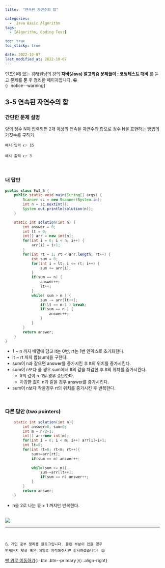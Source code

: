 ```yaml
---
title:  "연속된 자연수의 합" 

categories:
  -  Java Basic Algorithm
tags:
  - [Algorithm, Coding Test]

toc: true
toc_sticky: true

date: 2022-10-07
last_modified_at: 2022-10-07
---
```


인프런에 있는 김태원님의 강의 **자바(Java) 알고리즘 문제풀이 : 코딩테스트 대비** 를 듣고 문제를 푼 후 정리한 페이지입니다. 😀  
{: .notice--warning}

## 3-5 연속된 자연수의 합

### 간단한 문제 설명


양의 정수 N이 입력되면 2개 이상의 연속된 자연수의 합으로 정수 N을 표현하는 방법의 가짓수를 구하기
```
예시 입력 👉 15

예시 출력 👉 3
```

<br>

### 내 답안


```java
public class Ex3_5 {
	public static void main(String[] args) {
		Scanner sc = new Scanner(System.in);
		int n = sc.nextInt();
		System.out.println(solution(n));
	}

	static int solution(int n) {
		int answer = 0;
		int lt = 0;
		int[] arr = new int[n];
		for(int i = 0; i < n; i++) {
			arr[i] = i+1;
		}
		for(int rt = 1; rt < arr.length; rt++) {
			int sum = 0;
			for(int i = lt; i <= rt; i++) {
				sum += arr[i];
			}
			if(sum == n) { 
				answer++;
				lt++;
			}
			while( sum > n ) {
				sum -= arr[lt++]; 
				if(lt == n-1 ) break;
				if(sum == n ) {
					answer++;
				}
			}
		}
		return answer;
	}
}

```
  - 1 ~ n 까지 배열에 담고 lt는 0번, rt는 1번 인덱스로 초기화한다.
  - lt ~ rt 까지 합(sum)을 구한다.
  - sum이 n과 같으면 answer를 증가시킨 후 lt의 위치를 증가시킨다.
  - sum이 n보다 클 경우 sum에서 lt의 값을 차감한 후 lt의 위치를 증가시킨다.
	- lt의 값이 n-1일 경우 중단한다.
	- 차감한 값이 n과 같을 경우 answer를 증가시킨다.
  - sum이 n보다 작을경우 rt의 위치를 증가시킨 후 반복한다.


<br>

### 다른 답안 (two pointers)

```java
	static int solution(int n){
		int answer=0, sum=0;
		int m = n/2+1;
		int[] arr=new int[m];
		for(int i = 0; i < m; i++) arr[i]=i+1;
		int lt=0;
		for(int rt=0; rt<m; rt++){
			sum+=arr[rt];
			if(sum == n) answer++;
			
			while(sum >= n){
				sum-=arr[lt++];
				if(sum == n) answer++; 
			}
		}
		return answer;
	}

```
- n을 2로 나눈 몫 + 1 까지만 반복한다. <br><br>
<img src="https://user-images.githubusercontent.com/83283010/194571425-156d424d-3c5b-47d5-ab7a-8d185b83fc19.png">


***
<br>


    🌜 개인 공부 정리용 블로그입니다. 틀린 부분이 있을 경우 
    언제든지 댓글 혹은 메일로 지적해주시면 감사하겠습니다! 😄

[맨 위로 이동하기](#){: .btn .btn--primary }{: .align-right}